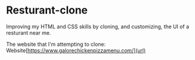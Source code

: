 # Resturant-clone

Improving my HTML and CSS skills by cloning, and customizing, the UI of a resturant near me.

The website that I'm attempting to clone: Website[https://www.galorechickenpizzamenu.com/](url)
